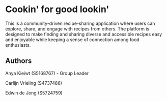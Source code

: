 # Cookin' for good lookin'

This is a community-driven recipe-sharing application where users can explore, share, and engage with recipes from others. The platform is designed to make finding and sharing diverse and accessible recipes easy and enjoyable while keeping a sense of connection among food enthusiasts.

## Authors
Anya Kieiwt (S5168767) - Group Leader

Carlijn Vrieling (S4737486)

Edwin de Jong (S5724759)


